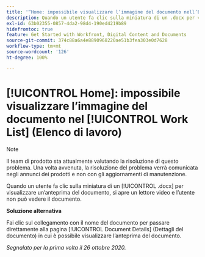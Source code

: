 ```yaml
---
title: '“Home: impossibile visualizzare l’immagine del documento nell’Elenco di lavoro”'
description: Quando un utente fa clic sulla miniatura di un .docx per visualizzare un’anteprima del documento, si apre un lettore video e l’utente non può vedere il documento.
exl-id: 63b02355-0857-4da2-98d4-190ed4219b89
hidefromtoc: true
feature: Get Started with Workfront, Digital Content and Documents
source-git-commit: 374c88a6a4e8890968220ae51b3fea303e0d7628
workflow-type: tm+mt
source-wordcount: '126'
ht-degree: 100%

---
```


# [!UICONTROL Home]: impossibile visualizzare l’immagine del documento nel [!UICONTROL Work List] (Elenco di lavoro)

<!--Article created by request-->

>[!NOTE]
>
>Il team di prodotto sta attualmente valutando la risoluzione di questo problema. Una volta avvenuta, la risoluzione del problema verrà comunicata negli annunci dei prodotti e non con gli aggiornamenti di manutenzione.

Quando un utente fa clic sulla miniatura di un [!UICONTROL .docx] per visualizzare un’anteprima del documento, si apre un lettore video e l’utente non può vedere il documento.

**Soluzione alternativa**

Fai clic sul collegamento con il nome del documento per passare direttamente alla pagina [!UICONTROL Document Details] (Dettagli del documento) in cui è possibile visualizzare l’anteprima del documento.

_Segnalato per la prima volta il 26 ottobre 2020._

